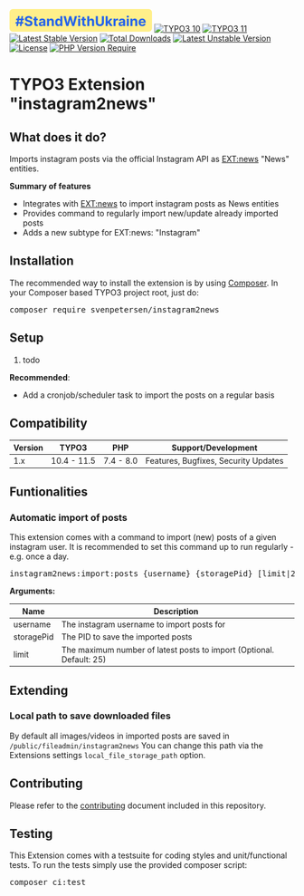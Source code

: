 [![StandWithUkraine](https://raw.githubusercontent.com/vshymanskyy/StandWithUkraine/main/badges/StandWithUkraine.svg)](https://github.com/vshymanskyy/StandWithUkraine/blob/main/docs/README.md)
[![TYPO3 10](https://img.shields.io/badge/TYPO3-10-orange.svg)](https://get.typo3.org/version/10)
[![TYPO3 11](https://img.shields.io/badge/TYPO3-11-orange.svg)](https://get.typo3.org/version/11)
[![Latest Stable Version](http://poser.pugx.org/svenpetersen/instagram2news/v)](https://packagist.org/packages/svenpetersen/instagram2news)
[![Total Downloads](http://poser.pugx.org/svenpetersen/instagram2news/downloads)](https://packagist.org/packages/svenpetersen/instagram2news)
[![Latest Unstable Version](http://poser.pugx.org/svenpetersen/instagram2news/v/unstable)](https://packagist.org/packages/svenpetersen/instagram2news)
[![License](http://poser.pugx.org/svenpetersen/instagram2news/license)](https://packagist.org/packages/svenpetersen/instagram2news)
[![PHP Version Require](http://poser.pugx.org/svenpetersen/instagram2news/require/php)](https://packagist.org/packages/svenpetersen/instagram2news)

TYPO3 Extension "instagram2news"
=================================

## What does it do?

Imports instagram posts via the official Instagram API
as [EXT:news](https://github.com/georgringer/news)
"News" entities.

**Summary of features**

* Integrates with [EXT:news](https://github.com/georgringer/news) to import
  instagram posts as News entities
* Provides command to regularly import new/update already imported posts
* Adds a new subtype for EXT:news: "Instagram"

## Installation
The recommended way to install the extension is by using [Composer](https://getcomposer.org/). In your Composer based TYPO3 project root, just do:
<pre>composer require svenpetersen/instagram2news</pre>

## Setup
1. todo

__Recommended__:

* Add a cronjob/scheduler task to import the posts on a regular basis

## Compatibility
| Version | TYPO3       | PHP        | Support/Development                  |
|---------|-------------|------------|--------------------------------------|
| 1.x     | 10.4 - 11.5 | 7.4 - 8.0️ | Features, Bugfixes, Security Updates |

## Funtionalities

### Automatic import of posts
This extension comes with a command to import (new) posts of a given instagram
user.
It is recommended to set this command up to run regularly - e.g. once a day.

<pre>instagram2news:import:posts {username} {storagePid} [limit|25]</pre>

__Arguments:__

| Name       | Description                                                          |
|------------|----------------------------------------------------------------------|
| username   | The instagram username to import posts for                           |
| storagePid | The PID to save the imported posts                                   |
| limit      | The maximum number of latest posts to import (Optional. Default: 25) |

## Extending

### Local path to save downloaded files
By default all images/videos in imported posts are saved in <code>/public/fileadmin/instagram2news</code>
You can change this path via the Extensions settings <code>local_file_storage_path</code> option.

## Contributing
Please refer to the [contributing](CONTRIBUTING.md) document included in this repository.

## Testing
This Extension comes with a testsuite for coding styles and unit/functional
tests.
To run the tests simply use the provided composer script:

<pre>composer ci:test</pre>
